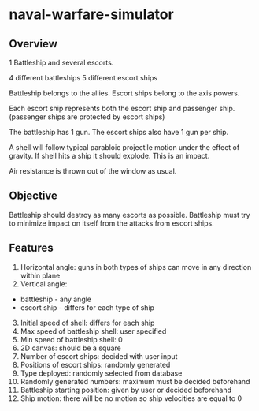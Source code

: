 # naval-warfare-simulator

## Overview
1 Battleship and several escorts.

4 different battleships
5 different escort ships

Battleship belongs to the allies.
Escort ships belong to the axis powers.

Each escort ship represents both the escort ship and passenger ship. (passenger ships are protected by escort ships)

The battleship has 1 gun.
The escort ships also have 1 gun per ship.

A shell will follow typical parabloic projectile motion under the effect of gravity.
If shell hits a ship it should explode.
This is an impact.

Air resistance is thrown out of the window as usual.

## Objective
Battleship should destroy as many escorts as possible.
Battleship must try to minimize impact on itself from the attacks from escort ships.

## Features
1. Horizontal angle: guns in both types of ships can move in any direction within plane
2. Vertical angle: 
  * battleship - any angle
  * escort ship - differs for each type of ship
3. Initial speed of shell: differs for each ship
4. Max speed of battleship shell: user specified
5. Min speed of battleship shell: 0
6. 2D canvas: should be a square
7. Number of escort ships: decided with user input
8. Positions of escort ships: randomly generated
9. Type deployed: randomly selected from database
10. Randomly generated numbers: maximum must be decided beforehand
11. Battleship starting position: given by user or decided beforehand
12. Ship motion: there will be no motion so ship velocities are equal to 0

